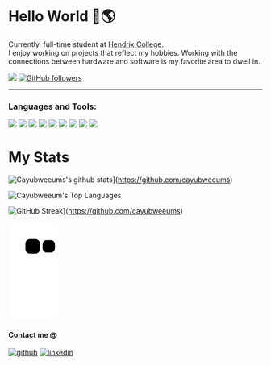 # Hello World 👋🌎

Currently, full-time student at [Hendrix College](https://www.hendrix.edu).<br>
I enjoy working on projects that reflect my hobbies. Working with the connections between hardware and software is my favorite area to dwell in.

<code><img src="https://visitor-badge.glitch.me/badge?page_id=cayubweums&style=flat-square"/></code>
[![GitHub followers](https://img.shields.io/github/followers/cayubweeums.svg?style=social&label=Follow&maxAge=2592000)](https://github.com/cayubweeums?tab=followers)

<hr />

### Languages and Tools:
<code><img src="https://cdn.jsdelivr.net/npm/programming-languages-logos/src/python/python.png" height="30"></code>
<code><img src="https://cdn.jsdelivr.net/npm/programming-languages-logos/src/java/java.png" height="30"></code>
<code><img src="https://prev.rust-lang.org/logos/rust-logo-512x512.png" height="30"></code>
<code><img src="https://cdn.jsdelivr.net/npm/programming-languages-logos/src/csharp/csharp.png" height="30"></code>
<code><img src="https://cdn.jsdelivr.net/npm/programming-languages-logos/src/html/html.png" height="30"></code>
<code><img src="https://cdn.jsdelivr.net/npm/programming-languages-logos/src/c/c.png" height="30"></code>
<code><img src="https://cdn.jsdelivr.net/npm/programming-languages-logos/src/javascript/javascript.png" height="30"></code>
<code><img src="https://cdn.worldvectorlogo.com/logos/flutter-logo.svg" height="30"></code>
<code><img src="https://upload.wikimedia.org/wikipedia/commons/thumb/e/e0/Git-logo.svg/1280px-Git-logo.svg.png" height="28"></code>

# My Stats

![Cayubweeums's github stats](https://github-readme-stats.vercel.app/api?username=cayubweeums&show_icons=true&count_private=true&theme=radical&hide=stars)](https://github.com/cayubweeums)

![Cayubweeum's Top Languages](https://github-readme-stats.vercel.app/api/top-langs/?username=luantafarel&layout=compact&langs_count=7&theme=radical&hide)

![GitHub Streak](https://github-readme-streak-stats.herokuapp.com/?user=cayubweeums&theme=dark&count_private=true&theme=radical&hide)](https://github.com/cayubweeums)

![Snake animation](https://github.com/rafaballerini/rafaballerini/blob/output/github-contribution-grid-snake.svg)

#### Contact me @

[<img src='https://cdn.jsdelivr.net/npm/simple-icons@3.0.1/icons/github.svg' alt='github' height='40'>](https://github.com/cayubweeums)
[<img src='https://cdn.jsdelivr.net/npm/simple-icons@3.0.1/icons/linkedin.svg' alt='linkedin' height='40'>](https://www.linkedin.com/in/c-williams-/)
